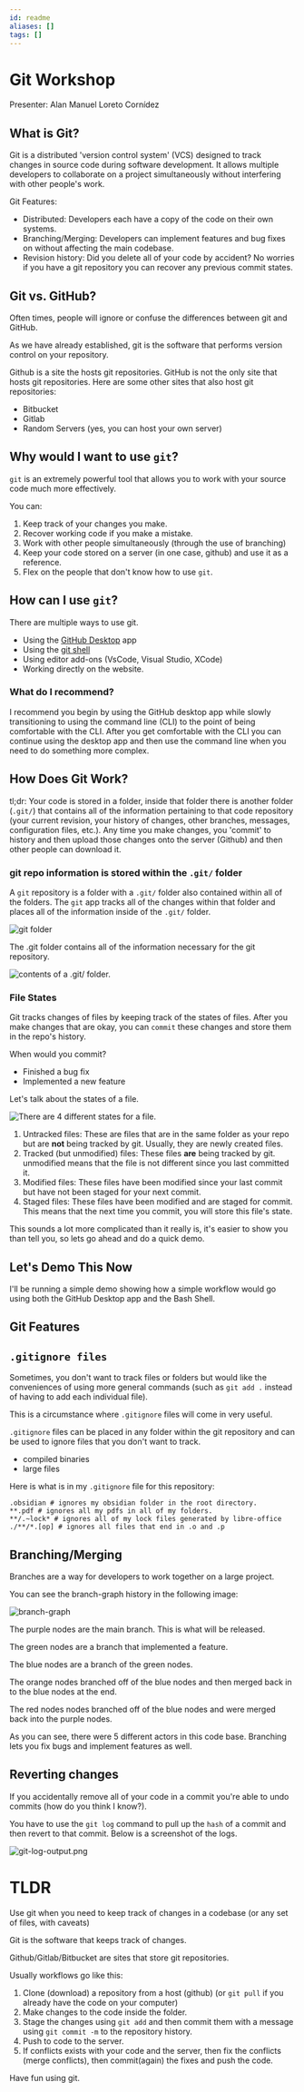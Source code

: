 ```yaml
---
id: readme
aliases: []
tags: []
---
```


# Git Workshop

Presenter: Alan Manuel Loreto Cornídez

<!-- Tentative Presentation Date: February 19th, 2024, 5:00 PM -->
<!-- Tentative Presentation Date 2: September 16th, 2024, 6:00 PM -->

## What is Git?

Git is a distributed 'version control system' (VCS) designed to track changes in
source code during software development. It allows multiple developers to
collaborate on a project simultaneously without interfering with other people's
work.

Git Features:

- Distributed: Developers each have a copy of the code on their own systems.
- Branching/Merging: Developers can implement features and bug fixes on without
  affecting the main codebase.
- Revision history: Did you delete all of your code by accident? No worries if
  you have a git repository you can recover any previous commit states.

## Git vs. GitHub?

Often times, people will ignore or confuse the differences between git and
GitHub.

As we have already established, git is the software that performs version
control on your repository.

Github is a site the hosts git repositories. GitHub is not the only site that
hosts git repositories. Here are some other sites that also host git
repositories:

- Bitbucket
- Gitlab
- Random Servers (yes, you can host your own server)

## Why would I want to use `git`?

`git` is an extremely powerful tool that allows you to work with your source
code much more effectively.

You can:

1. Keep track of your changes you make.
2. Recover working code if you make a mistake.
3. Work with other people simultaneously (through the use of branching)
4. Keep your code stored on a server (in one case, github) and use it as a
   reference.
5. Flex on the people that don't know how to use `git`.

## How can I use `git`?

There are multiple ways to use git.

- Using the [GitHub Desktop](https://desktop.github.com/) app
- Using the [git shell](https://git-scm.com/)
- Using editor add-ons (VsCode, Visual Studio, XCode)
- Working directly on the website.

### What do I recommend?

I recommend you begin by using the GitHub desktop app while slowly transitioning
to using the command line (CLI) to the point of being comfortable with the CLI.
After you get comfortable with the CLI you can continue using the desktop app
and then use the command line when you need to do something more complex.

## How Does Git Work?

tl;dr: Your code is stored in a folder, inside that folder there is another
folder (`.git/`) that contains all of the information pertaining to that code
repository (your current revision, your history of changes, other branches,
messages, configuration files, etc.). Any time you make changes, you 'commit' to
history and then upload those changes onto the server (Github) and then other
people can download it.

### git repo information is stored within the `.git/` folder

A `git` repository is a folder with a `.git/` folder also contained within all
of the folders. The `git` app tracks all of the changes within that folder and
places all of the information inside of the `.git/` folder.

![git folder](../assets/imgs/git-repo-contents.png)

The .git folder contains all of the information necessary for the git
repository.

![contents of a .git/ folder.](../assets/imgs/git-folder-contents.png)

### File States

Git tracks changes of files by keeping track of the states of files. After you
make changes that are okay, you can `commit` these changes and store them in the
repo's history.

When would you commit?

- Finished a bug fix
- Implemented a new feature

Let's talk about the states of a file.

![There are 4 different states for a file.](../assets/imgs/git-file-tracking.png)

1. Untracked files: These are files that are in the same folder as your repo but
   are **not** being tracked by git. Usually, they are newly created files.
2. Tracked (but unmodified) files: These files **are** being tracked by git.
   unmodified means that the file is not different since you last committed it.
3. Modified files: These files have been modified since your last commit but
   have not been staged for your next commit.
4. Staged files: These files have been modified and are staged for commit. This
   means that the next time you commit, you will store this file's state.

This sounds a lot more complicated than it really is, it's easier to show you
than tell you, so lets go ahead and do a quick demo.

## Let's Demo This Now

I'll be running a simple demo showing how a simple workflow would go using both
the GitHub Desktop app and the Bash Shell.

## Git Features

## `.gitignore files`

Sometimes, you don't want to track files or folders but would like the
conveniences of using more general commands (such as `git add .` instead of
having to add each individual file).

This is a circumstance where `.gitignore` files will come in very useful.

`.gitignore` files can be placed in any folder within the git repository and can
be used to ignore files that you don't want to track.

- compiled binaries
- large files

Here is what is in my `.gitignore` file for this repository:

```gitignore
.obsidian # ignores my obsidian folder in the root directory.
**.pdf # ignores all my pdfs in all of my folders.
**/.~lock* # ignores all of my lock files generated by libre-office
./**/*.[op] # ignores all files that end in .o and .p
```

## Branching/Merging

Branches are a way for developers to work together on a large project.

You can see the branch-graph history in the following image:

![branch-graph](../assets/imgs/git-branch-map.png)

The purple nodes are the main branch. This is what will be released.

The green nodes are a branch that implemented a feature.

The blue nodes are a branch of the green nodes.

The orange nodes branched off of the blue nodes and then merged back in to the
blue nodes at the end.

The red nodes nodes branched off of the blue nodes and were merged back into the
purple nodes.

As you can see, there were 5 different actors in this code base. Branching lets
you fix bugs and implement features as well.

## Reverting changes

If you accidentally remove all of your code in a commit you're able to undo
commits (how do you think I know?).

You have to use the `git log` command to pull up the `hash` of a commit and then
revert to that commit. Below is a screenshot of the logs.

![git-log-output.png](../assets/imgs/git-log-output.png)

# TLDR

Use git when you need to keep track of changes in a codebase (or any set of
files, with caveats)

Git is the software that keeps track of changes.

Github/Gitlab/Bitbucket are sites that store git repositories.

Usually workflows go like this:

1. Clone (download) a repository from a host (github) (or `git pull` if you
   already have the code on your computer)
2. Make changes to the code inside the folder.
3. Stage the changes using `git add` and then commit them with a message using
   `git commit -m` to the repository history.
4. Push to code to the server.
5. If conflicts exists with your code and the server, then fix the conflicts
   (merge conflicts), then commit(again) the fixes and push the code.

Have fun using git.
